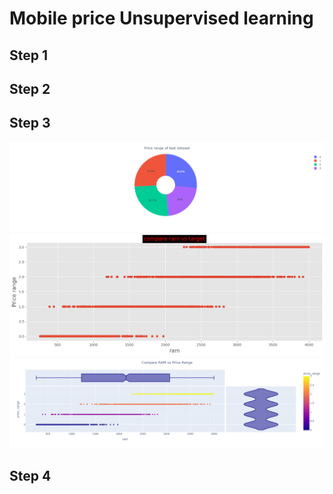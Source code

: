 # Mobile price Unsupervised learning


## Step 1


## Step 2


## Step 3

[![](./src/1.png)](#)
[![](./src/2.png)](#)
[![](./src/3.png)](#)

## Step 4


### 


### 


### 

### 

### 

## 
